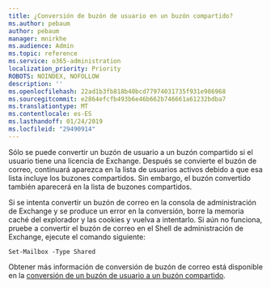 ```yaml
---
title: ¿Conversión de buzón de usuario en un buzón compartido?
ms.author: pebaum
author: pebaum
manager: mnirkhe
ms.audience: Admin
ms.topic: reference
ms.service: o365-administration
localization_priority: Priority
ROBOTS: NOINDEX, NOFOLLOW
description: ''
ms.openlocfilehash: 22ad1b3fb818b40bcd77974031735f931e986968
ms.sourcegitcommit: e2864efcfb493b6e46b662b746661a61232bdba7
ms.translationtype: MT
ms.contentlocale: es-ES
ms.lasthandoff: 01/24/2019
ms.locfileid: "29490914"
---
```

Sólo se puede convertir un buzón de usuario a un buzón compartido si el usuario tiene una licencia de Exchange. Después se convierte el buzón de correo, continuará aparezca en la lista de usuarios activos debido a que esa lista incluye los buzones compartidos. Sin embargo, el buzón convertido también aparecerá en la lista de buzones compartidos. 
  
Si se intenta convertir un buzón de correo en la consola de administración de Exchange y se produce un error en la conversión, borre la memoria caché del explorador y las cookies y vuelva a intentarlo. Si aún no funciona, pruebe a convertir el buzón de correo en el Shell de administración de Exchange, ejecute el comando siguiente:
  
```
Set-Mailbox -Type Shared
```

Obtener más información de conversión de buzón de correo está disponible en la [conversión de un buzón de usuario a un buzón compartido](https://support.office.com/client/2e122487-e1f5-4f26-ba41-5689249d93ba).
  
